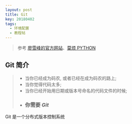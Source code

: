 ```yaml
---
layout: post
title: Git
key: 20180402
tags: 
  - 环境配置
  - 教程帖
---
```


> 参考 [廖雪峰的官方网站](https://www.liaoxuefeng.com/wiki/0013739516305929606dd18361248578c67b8067c8c017b000)、[莫烦 PYTHON](https://morvanzhou.github.io/tutorials/others/git/)

## Git 简介

> * 当你已经成为码农, 或者已经在成为码农的路上;
> * 当你觉得代码太多;
> * 当你已经开始用日期或版本号命名的代码文件的时候;
> * ### 你需要 *Git*

Git 是一个分布式版本控制系统



